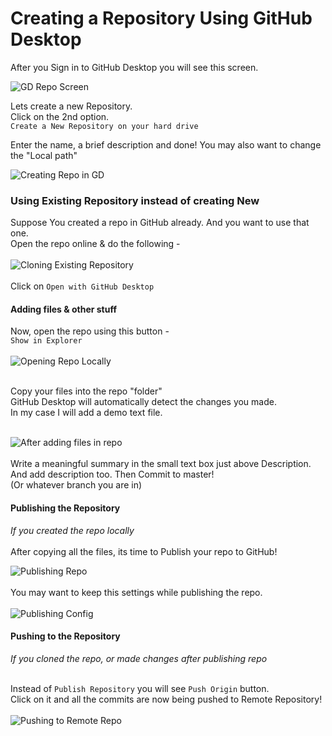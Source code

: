 # Creating a Repository Using GitHub Desktop

After you Sign in to GitHub Desktop you will see this screen.

![GD Repo Screen](/Assets/GD%20Repo%20Screen.png)<br>

Lets create a new Repository.<br>
Click on the 2nd option.<br>
`Create a New Repository on your hard drive`<br>

Enter the name, a brief description and done!
You may also want to change the "Local path"

![Creating Repo in GD](/Assets/Creating%20Repo%20in%20GD.png)<br>

### Using Existing Repository instead of creating New

Suppose You created a repo in GitHub already. And you want to use that one.
<br>Open the repo online & do the following - <br><br>
![Cloning Existing Repository](/Assets/Cloning%20Repo%20into%20GD.png)<br><Br>
Click on `Open with GitHub Desktop`

#### Adding files & other stuff

Now, open the repo using this button -<br>
`Show in Explorer`<br><br>
![Opening Repo Locally](/Assets/Opening%20Repo%20locally.png)<br><br>

Copy your files into the repo "folder"<br>
GitHub Desktop will automatically detect the changes you made.<br>
In my case I will add a demo text file.<br><br>

![After adding files in repo](/Assets/Adding%20Files%20in%20GD.png)
<br><br>
Write a meaningful summary in the small text box just above Description. And add description too. Then Commit to master!<br>
(Or whatever branch you are in)

#### Publishing the Repository

_If you created the repo locally_<br><br>
After copying all the files, its time to Publish your repo to GitHub!

![Publishing Repo](/Assets/Publishing%20Repo.png)
<br><br>
You may want to keep this settings while publishing the repo.<br><br>
![Publishing Config](/Assets/Publishing%20config.png)

#### Pushing to the Repository

_If you cloned the repo, or made changes after publishing repo_<br><br>

Instead of `Publish Repository` you will see `Push Origin` button.<br> Click on it and all the commits are now being pushed to Remote Repository!<br><br>
![Pushing to Remote Repo](/Assets/Push%20Origin%20in%20GD.png)
